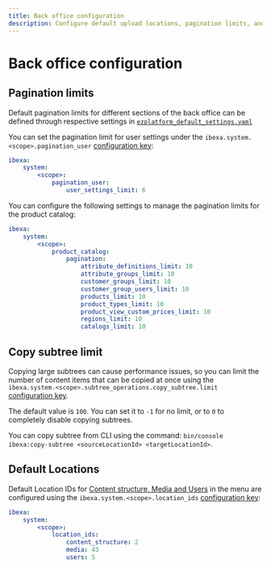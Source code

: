 ```yaml
---
title: Back office configuration
description: Configure default upload locations, pagination limits, and more settings for the back office.
---
```


# Back office configuration

## Pagination limits

Default pagination limits for different sections of the back office can be defined through respective settings in
[`ezplatform_default_settings.yaml`](https://github.com/ibexa/admin-ui/blob/main/src/bundle/Resources/config/ezplatform_default_settings.yaml#L7)

You can set the pagination limit for user settings under the `ibexa.system.<scope>.pagination_user` [configuration key](configuration.md#configuration-files):

``` yaml
ibexa:
    system:
        <scope>:
            pagination_user:
                user_settings_limit: 6
```

You can configure the following settings to manage the pagination limits for the product catalog:

``` yaml
ibexa:
    system:
        <scope>:
            product_catalog:
                pagination:
                    attribute_definitions_limit: 10
                    attribute_groups_limit: 10
                    customer_groups_limit: 10
                    customer_group_users_limit: 10
                    products_limit: 10
                    product_types_limit: 10
                    product_view_custom_prices_limit: 10
                    regions_limit: 10
                    catalogs_limit: 10
```

## Copy subtree limit

Copying large subtrees can cause performance issues, so you can limit the number of content items that can be copied at once using the `ibexa.system.<scope>.subtree_operations.copy_subtree.limit` [configuration key](configuration.md#configuration-files).

The default value is `100`. You can set it to `-1` for no limit, or to `0` to completely disable copying subtrees.

You can copy subtree from CLI using the command: `bin/console ibexa:copy-subtree <sourceLocationId> <targetLocationId>`.

## Default Locations

Default Location IDs for [Content structure, Media and Users](locations.md#top-level-locations) in the menu are configured
using the `ibexa.system.<scope>.location_ids` [configuration key](configuration.md#configuration-files):

``` yaml
ibexa:
    system:
        <scope>:
            location_ids:
                content_structure: 2
                media: 43
                users: 5
```
